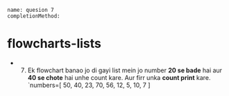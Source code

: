 ```ngMeta
name: quesion 7
completionMethod:
```
# flowcharts-lists
 
- 7) Ek flowchart banao jo di gayi list mein jo number **20 se bade** hai aur **40 se chote** hai unhe count kare. Aur firr unka **count print** kare.
`numbers=[ 50, 40, 23, 70, 56, 12, 5, 10, 7 ]
